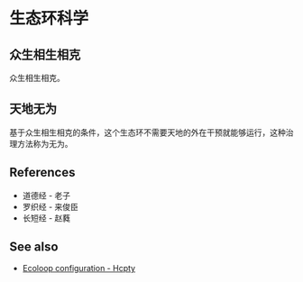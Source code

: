 # 生态环科学

## 众生相生相克

众生相生相克。

## 天地无为

基于众生相生相克的条件，这个生态环不需要天地的外在干预就能够运行，这种治理方法称为无为。

## References

- 道德经 - 老子
- 罗织经 - 来俊臣
- 长短经 - 赵蕤

## See also

- [Ecoloop configuration - Hcpty](https://github.com/Hcpty/ecoloop-configuration)
